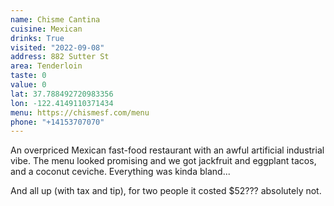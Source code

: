 ```yaml
---
name: Chisme Cantina
cuisine: Mexican
drinks: True
visited: "2022-09-08"
address: 882 Sutter St
area: Tenderloin
taste: 0
value: 0
lat: 37.788492720983356
lon: -122.4149110371434
menu: https://chismesf.com/menu
phone: "+14153707070"
---
```


An overpriced Mexican fast-food restaurant with an awful artificial industrial vibe. The menu looked promising and we got jackfruit and eggplant tacos, and a coconut ceviche. Everything was kinda bland...

And all up (with tax and tip), for two people it costed $52??? absolutely not.
